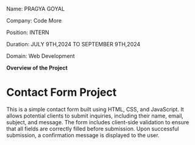 Name: PRAGYA GOYAL

Company: Code More

Position: INTERN

Duration: JULY 9TH,2024 TO SEPTEMBER 9TH,2024

Domain: Web Development

**Overview of the Project**

# Contact Form Project

This is a simple contact form built using HTML, CSS, and JavaScript. It allows potential clients to submit inquiries, including their name, email, subject, and message. The form includes client-side validation to ensure that all fields are correctly filled before submission. Upon successful submission, a confirmation message is displayed to the user.

